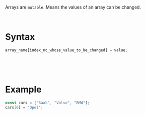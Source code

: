 Arrays are `mutable`. Means the values of an array can be changed.

&nbsp;

# Syntax

```js
array_name[index_no_whose_value_to_be_changed] = value;
```

&nbsp;

&nbsp;

# Example

```js
const cars = ["Saab", "Volvo", "BMW"];
cars[0] = "Opel";
```

&nbsp;

&nbsp;

&nbsp;

&nbsp;

&nbsp;

&nbsp;

&nbsp;

&nbsp;

&nbsp;

&nbsp;
